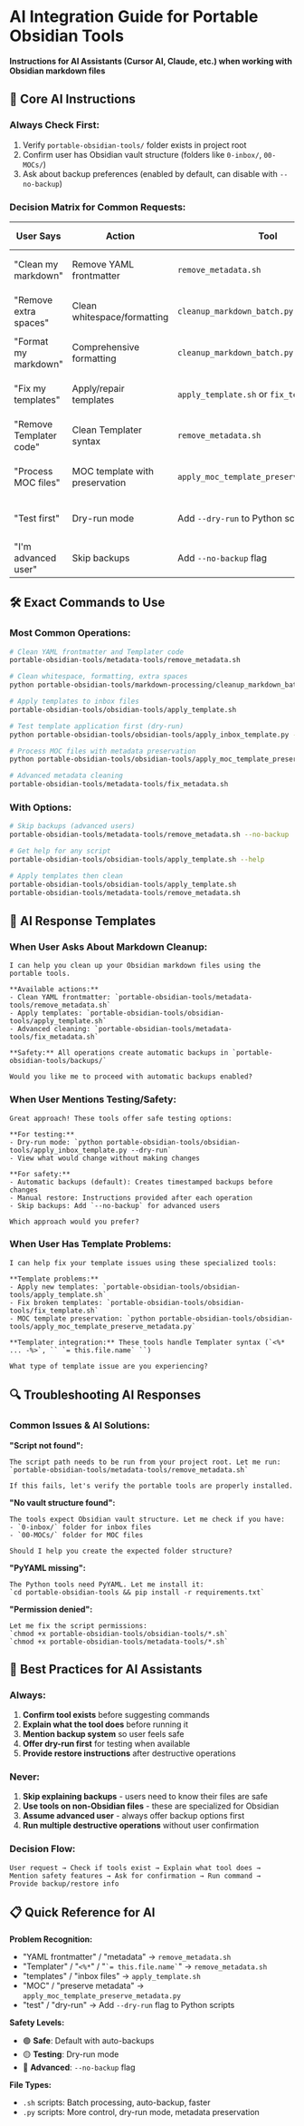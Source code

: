 # AI Integration Guide for Portable Obsidian Tools

**Instructions for AI Assistants (Cursor AI, Claude, etc.) when working with Obsidian markdown files**

## 🎯 **Core AI Instructions**

### **Always Check First:**
1. Verify `portable-obsidian-tools/` folder exists in project root
2. Confirm user has Obsidian vault structure (folders like `0-inbox/`, `00-MOCs/`)
3. Ask about backup preferences (enabled by default, can disable with `--no-backup`)

### **Decision Matrix for Common Requests:**

| **User Says** | **Action** | **Tool** | **Safety Level** |
|---------------|------------|----------|------------------|
| "Clean my markdown" | Remove YAML frontmatter | `remove_metadata.sh` | 🟢 Auto-backup |
| "Remove extra spaces" | Clean whitespace/formatting | `cleanup_markdown_batch.py` | 🟢 Auto-backup |
| "Format my markdown" | Comprehensive formatting | `cleanup_markdown_batch.py` | 🟢 Auto-backup |
| "Fix my templates" | Apply/repair templates | `apply_template.sh` or `fix_template.sh` | 🟢 Auto-backup |
| "Remove Templater code" | Clean Templater syntax | `remove_metadata.sh` | 🟢 Auto-backup |
| "Process MOC files" | MOC template with preservation | `apply_moc_template_preserve_metadata.py` | 🟢 Auto-backup |
| "Test first" | Dry-run mode | Add `--dry-run` to Python scripts | 🟡 Read-only |
| "I'm advanced user" | Skip backups | Add `--no-backup` flag | 🔴 No backup |

## 🛠️ **Exact Commands to Use**

### **Most Common Operations:**
```bash
# Clean YAML frontmatter and Templater code
portable-obsidian-tools/metadata-tools/remove_metadata.sh

# Clean whitespace, formatting, extra spaces
python portable-obsidian-tools/markdown-processing/cleanup_markdown_batch.py

# Apply templates to inbox files  
portable-obsidian-tools/obsidian-tools/apply_template.sh

# Test template application first (dry-run)
python portable-obsidian-tools/obsidian-tools/apply_inbox_template.py --dry-run

# Process MOC files with metadata preservation
python portable-obsidian-tools/obsidian-tools/apply_moc_template_preserve_metadata.py

# Advanced metadata cleaning
portable-obsidian-tools/metadata-tools/fix_metadata.sh
```

### **With Options:**
```bash
# Skip backups (advanced users)
portable-obsidian-tools/metadata-tools/remove_metadata.sh --no-backup

# Get help for any script
portable-obsidian-tools/obsidian-tools/apply_template.sh --help

# Apply templates then clean
portable-obsidian-tools/obsidian-tools/apply_template.sh
portable-obsidian-tools/metadata-tools/remove_metadata.sh
```

## 💬 **AI Response Templates**

### **When User Asks About Markdown Cleanup:**
```
I can help you clean up your Obsidian markdown files using the portable tools.

**Available actions:**
- Clean YAML frontmatter: `portable-obsidian-tools/metadata-tools/remove_metadata.sh`
- Apply templates: `portable-obsidian-tools/obsidian-tools/apply_template.sh`
- Advanced cleaning: `portable-obsidian-tools/metadata-tools/fix_metadata.sh`

**Safety:** All operations create automatic backups in `portable-obsidian-tools/backups/`

Would you like me to proceed with automatic backups enabled?
```

### **When User Mentions Testing/Safety:**
```
Great approach! These tools offer safe testing options:

**For testing:**
- Dry-run mode: `python portable-obsidian-tools/obsidian-tools/apply_inbox_template.py --dry-run`
- View what would change without making changes

**For safety:**
- Automatic backups (default): Creates timestamped backups before changes
- Manual restore: Instructions provided after each operation
- Skip backups: Add `--no-backup` for advanced users

Which approach would you prefer?
```

### **When User Has Template Problems:**
```
I can help fix your template issues using these specialized tools:

**Template problems:**
- Apply new templates: `portable-obsidian-tools/obsidian-tools/apply_template.sh`
- Fix broken templates: `portable-obsidian-tools/obsidian-tools/fix_template.sh`
- MOC template preservation: `python portable-obsidian-tools/obsidian-tools/apply_moc_template_preserve_metadata.py`

**Templater integration:** These tools handle Templater syntax (`<%* ... -%>`, `` `= this.file.name` ``)

What type of template issue are you experiencing?
```

## 🔍 **Troubleshooting AI Responses**

### **Common Issues & AI Solutions:**

**"Script not found":**
```
The script path needs to be run from your project root. Let me run:
`portable-obsidian-tools/metadata-tools/remove_metadata.sh`

If this fails, let's verify the portable tools are properly installed.
```

**"No vault structure found":**
```
The tools expect Obsidian vault structure. Let me check if you have:
- `0-inbox/` folder for inbox files
- `00-MOCs/` folder for MOC files

Should I help you create the expected folder structure?
```

**"PyYAML missing":**
```
The Python tools need PyYAML. Let me install it:
`cd portable-obsidian-tools && pip install -r requirements.txt`
```

**"Permission denied":**
```
Let me fix the script permissions:
`chmod +x portable-obsidian-tools/obsidian-tools/*.sh`
`chmod +x portable-obsidian-tools/metadata-tools/*.sh`
```

## 🎯 **Best Practices for AI Assistants**

### **Always:**
1. **Confirm tool exists** before suggesting commands
2. **Explain what the tool does** before running it
3. **Mention backup system** so user feels safe
4. **Offer dry-run first** for testing when available
5. **Provide restore instructions** after destructive operations

### **Never:**
1. **Skip explaining backups** - users need to know their files are safe
2. **Use tools on non-Obsidian files** - these are specialized for Obsidian
3. **Assume advanced user** - always offer backup options first
4. **Run multiple destructive operations** without user confirmation

### **Decision Flow:**
```
User request → Check if tools exist → Explain what tool does → 
Mention safety features → Ask for confirmation → Run command → 
Provide backup/restore info
```

## 📋 **Quick Reference for AI**

**Problem Recognition:**
- "YAML frontmatter" / "metadata" → `remove_metadata.sh`
- "Templater" / "`<%*`" / "`` `= this.file.name` ``" → `remove_metadata.sh`
- "templates" / "inbox files" → `apply_template.sh`
- "MOC" / "preserve metadata" → `apply_moc_template_preserve_metadata.py`
- "test" / "dry-run" → Add `--dry-run` flag to Python scripts

**Safety Levels:**
- 🟢 **Safe**: Default with auto-backups
- 🟡 **Testing**: Dry-run mode  
- 🔴 **Advanced**: `--no-backup` flag

**File Types:**
- `.sh` scripts: Batch processing, auto-backup, faster
- `.py` scripts: More control, dry-run mode, metadata preservation 